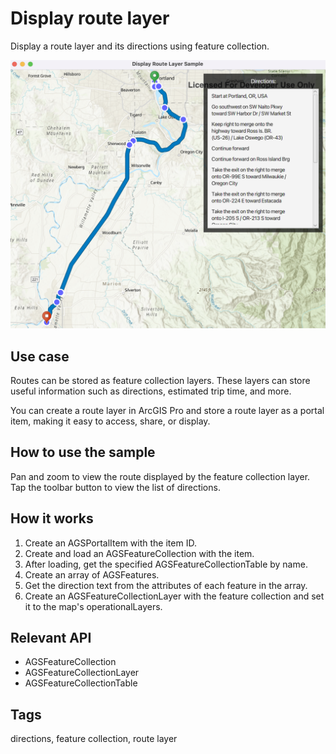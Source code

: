 # Display route layer

Display a route layer and its directions using feature collection.

![Image of display map](DisplayRouteLayer.png)

## Use case

Routes can be stored as feature collection layers. These layers can store useful information such as directions, estimated trip time, and more.

You can create a route layer in ArcGIS Pro and store a route layer as a portal item, making it easy to access, share, or display.
## How to use the sample

Pan and zoom to view the route displayed by the feature collection layer. Tap the toolbar button to view the list of directions.

## How it works

1. Create an AGSPortalItem with the item ID.
2. Create and load an AGSFeatureCollection with the item.
3. After loading, get the specified AGSFeatureCollectionTable by name.
4. Create an array of AGSFeatures.
5. Get the direction text from the attributes of each feature in the array.
6. Create an AGSFeatureCollectionLayer with the feature collection and set it to the map's operationalLayers.

## Relevant API

* AGSFeatureCollection
* AGSFeatureCollectionLayer
* AGSFeatureCollectionTable

## Tags

directions, feature collection, route layer
